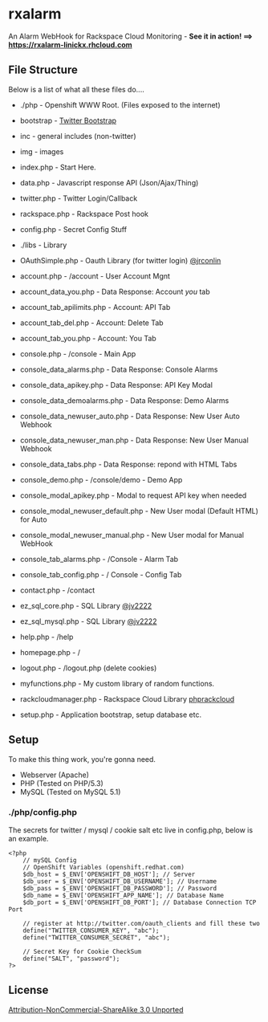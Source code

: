 # rxalarm

An Alarm WebHook for Rackspace Cloud Monitoring - **See it in action! ==> https://rxalarm-linickx.rhcloud.com**

## File Structure

Below is a list of what all these files do....

* ./php - Openshift WWW Root. (Files exposed to the internet)
 * bootstrap - [Twitter Bootstrap](http://twitter.github.com/bootstrap)
 * inc - general includes (non-twitter)
 * img - images
 * index.php - Start Here.
 * data.php - Javascript response API (Json/Ajax/Thing)
 * twitter.php - Twitter Login/Callback
 * rackspace.php - Rackspace Post hook
 * config.php - Secret Config Stuff

* ./libs - Library
 * OAuthSimple.php - Oauth Library (for twitter login) [@jrconlin](https://github.com/jrconlin/oauthsimple)
 * account.php - /account - User Account Mgnt
 * account_data_you.php - Data Response: Account *you* tab
 * account_tab_apilimits.php - Account: API Tab
 * account_tab_del.php - Account: Delete Tab
 * account_tab_you.php - Account: You Tab
 * console.php - /console - Main App
 * console_data_alarms.php - Data Response: Console Alarms
 * console_data_apikey.php - Data Response: API Key Modal
 * console_data_demoalarms.php - Data Response: Demo Alarms
 * console_data_newuser_auto.php - Data Response: New User Auto Webhook 
 * console_data_newuser_man.php - Data Response: New User Manual Webhook
 * console_data_tabs.php - Data Response: repond with HTML Tabs
 * console_demo.php - /console/demo - Demo App
 * console_modal_apikey.php - Modal to request API key when needed
 * console_modal_newuser_default.php - New User modal (Default HTML) for Auto
 * console_modal_newuser_manual.php - New User modal for Manual WebHook
 * console_tab_alarms.php - /Console - Alarm Tab
 * console_tab_config.php - / Console - Config Tab
 * contact.php - /contact
 * ez_sql_core.php - SQL Library [@jv2222](https://github.com/jv2222/ezSQL)
 * ez_sql_mysql.php - SQL Library [@jv2222](https://github.com/jv2222/ezSQL)
 * help.php - /help
 * homepage.php - / 
 * logout.php - /logout.php (delete cookies)
 * myfunctions.php - My custom library of random functions.
 * rackcloudmanager.php - Rackspace Cloud Library [phprackcloud](http://code.google.com/p/phprackcloud/)
 * setup.php - Application bootstrap, setup database etc.

## Setup

To make this thing work, you're gonna need.

* Webserver (Apache)
* PHP (Tested on PHP/5.3)
* MySQL (Tested on MySQL 5.1)

### ./php/config.php

The secrets for twitter / mysql / cookie salt etc live in config.php, below is an example.

```
<?php
	// mySQL Config
	// OpenShift Variables (openshift.redhat.com)
	$db_host = $_ENV['OPENSHIFT_DB_HOST']; // Server
	$db_user = $_ENV['OPENSHIFT_DB_USERNAME']; // Username
	$db_pass = $_ENV['OPENSHIFT_DB_PASSWORD']; // Password
	$db_name = $_ENV['OPENSHIFT_APP_NAME']; // Database Name
	$db_port = $_ENV['OPENSHIFT_DB_PORT']; // Database Connection TCP Port

	// register at http://twitter.com/oauth_clients and fill these two 
	define("TWITTER_CONSUMER_KEY", "abc");
	define("TWITTER_CONSUMER_SECRET", "abc");

	// Secret Key for Cookie CheckSum
	define("SALT", "password");
?>
```

## License

[Attribution-NonCommercial-ShareAlike 3.0 Unported](https://creativecommons.org/licenses/by-nc-sa/3.0/)